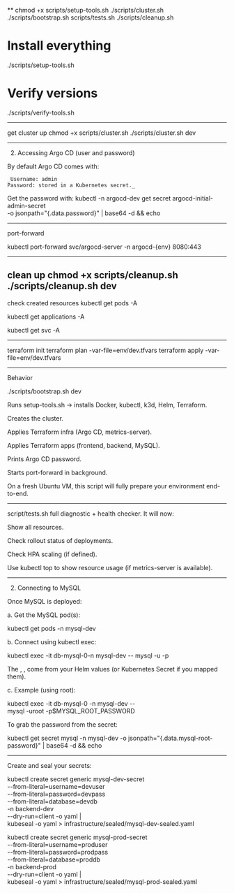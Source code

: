 **
chmod +x scripts/setup-tools.sh ./scripts/cluster.sh ./scripts/bootstrap.sh scripts/tests.sh ./scripts/cleanup.sh


# Install everything
./scripts/setup-tools.sh

# Verify versions
./scripts/verify-tools.sh

---
get cluster up
chmod +x scripts/cluster.sh
./scripts/cluster.sh dev

---
2. Accessing Argo CD (user and password)

By default Argo CD comes with:

    _Username: admin
    Password: stored in a Kubernetes secret._

Get the password with:
kubectl -n argocd-dev get secret argocd-initial-admin-secret \
-o jsonpath="{.data.password}" | base64 -d && echo

---
port-forward

kubectl port-forward svc/argocd-server -n argocd-{env} 8080:443

---
clean up
chmod +x scripts/cleanup.sh
./scripts/cleanup.sh dev
---
check created resources
kubectl get pods -A

kubectl get applications -A

kubectl get svc -A

----
terraform init
terraform plan -var-file=env/dev.tfvars
terraform apply -var-file=env/dev.tfvars


---
Behavior

./scripts/bootstrap.sh dev

Runs setup-tools.sh → installs Docker, kubectl, k3d, Helm, Terraform.

Creates the cluster.

Applies Terraform infra (Argo CD, metrics-server).

Applies Terraform apps (frontend, backend, MySQL).

Prints Argo CD password.

Starts port-forward in background.

On a fresh Ubuntu VM, this script will fully prepare your environment end-to-end.


---
script/tests.sh
full diagnostic + health checker. It will now:

Show all resources.

Check rollout status of deployments.

Check HPA scaling (if defined).

Use kubectl top to show resource usage (if metrics-server is available).


----
2. Connecting to MySQL

Once MySQL is deployed:

a. Get the MySQL pod(s):

kubectl get pods -n mysql-dev


b. Connect using kubectl exec:

kubectl exec -it db-mysql-0-n mysql-dev -- mysql -u<user> -p<password> <database>


The <user>, <password>, <database> come from your Helm values (or Kubernetes Secret if you mapped them).

c. Example (using root):

kubectl exec -it db-mysql-0 -n mysql-dev -- \
mysql -uroot -p$MYSQL_ROOT_PASSWORD


To grab the password from the secret:

kubectl get secret mysql -n mysql-dev -o jsonpath="{.data.mysql-root-password}" | base64 -d && echo


-----
Create and seal your secrets:

kubectl create secret generic mysql-dev-secret \
--from-literal=username=devuser \
--from-literal=password=devpass \
--from-literal=database=devdb \
-n backend-dev \
--dry-run=client -o yaml | \
kubeseal -o yaml > infrastructure/sealed/mysql-dev-sealed.yaml


kubectl create secret generic mysql-prod-secret \
--from-literal=username=produser \
--from-literal=password=prodpass \
--from-literal=database=proddb \
-n backend-prod \
--dry-run=client -o yaml | \
kubeseal -o yaml > infrastructure/sealed/mysql-prod-sealed.yaml

